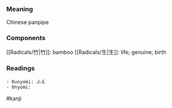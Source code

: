 ### Meaning

Chinese panpipe

### Components

[[Radicals/竹|竹]]: bamboo [[Radicals/生|生]]: life; genuine; birth

### Readings

```
- Kunyomi: ふえ
- Onyomi: 
```

#kanji